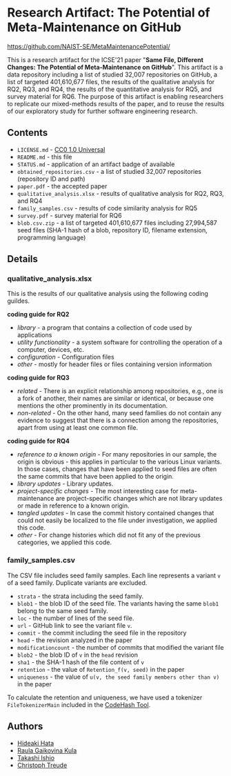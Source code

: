 # Research Artifact: The Potential of Meta-Maintenance on GitHub

https://github.com/NAIST-SE/MetaMaintenancePotential/

This is a research artifact for the ICSE'21 paper "**Same File, Different Changes: The Potential of Meta-Maintenance on GitHub**". This artifact is a data repository including a list of studied 32,007 repositories on GitHub, a list of targeted 401,610,677 files, the results of the qualitative analysis for RQ2, RQ3, and RQ4, the results of the quantitative analysis for RQ5, and survey material for RQ6. The purpose of this artifact is enabling researchers to replicate our mixed-methods results of the paper, and to reuse the results of our exploratory study for further software engineering research.

## Contents
- `LICENSE.md` - [CC0 1.0 Universal](https://creativecommons.org/publicdomain/zero/1.0/)
- `README.md` - this file
- `STATUS.md` - application of an artifact badge of available
- `obtained_repositories.csv` - a list of studied 32,007 repositories (repository ID and path)
- `paper.pdf` - the accepted paper
- `qualitative_analysis.xlsx` - results of qualitative analysis for RQ2, RQ3, and RQ4
- `family_samples.csv` - results of code similarity analysis for RQ5
- `survey.pdf` - survey material for RQ6
- `blob.csv.zip` - a list of targeted 401,610,677 files including 27,994,587 seed files (SHA-1 hash of a blob, repository ID, filename extension, programming language)

## Details

### qualitative_analysis.xlsx

This is the results of our qualitative analysis using the following coding guildes.

**coding guide for RQ2**
- *library* - a program that contains a collection of code used by applications
- *utility functionality* - a system software for controlling the operation of a computer, devices, etc.
- *configuration* - Configuration files
- *other* - mostly for header files or files containing version information

**coding guide for RQ3**
- *related* - There is an explicit relationship among repositories, e.g., one is a fork of another, their names are similar or identical, or because one mentions the other prominently in its documentation.
- *non-related* - On the other hand, many seed families do not contain any evidence to suggest that there is a connection among the repositories, apart from using at least one common file.

**coding guide for RQ4**
- *reference to a known origin* - For many repositories in our sample, the origin is obvious - this applies in particular to the various Linux variants. In those cases, changes that have been applied to seed files are often the same commits that have been applied to the origin.
- *library updates* - Library updates.
- *project-specific changes* - The most interesting case for meta-maintenance are project-specific changes which are not library updates or made in reference to a known origin.
- *tangled updates* - In case the commit history contained changes that could not easily be localized to the file under investigation, we applied this code.
- *other* - For change histories which did not fit any of the previous categories, we applied this code.


### family_samples.csv

The CSV file includes seed family samples.
Each line represents a variant `v` of a seed family.  Duplicate variants are excluded.

 - `strata` - the strata including the seed family.
 - `blob1` - the blob ID of the seed file.  The variants having the same `blob1` belong to the same seed family.
 - `loc` - the number of lines of the seed file.
 - `url` - GitHub link to see the variant file `v`.  
 - `commit` - the commit including the seed file in the repository
 - `head` - the revision analyzed in the paper
 - `modificationcount` - the number of commits that modified the variant file
 - `blob2` -  the blob ID of `v` in the `head` revision
 - `sha1` - the SHA-1 hash of the file content of `v`
 - `retention` - the value of `Retention_f(v, seed)` in the paper
 - `uniqueness` - the value of `u(v, the seed family members other than v)` in the paper

To calculate the retention and uniqueness, we have used a tokenizer `FileTokenizerMain` included in the [CodeHash Tool](https://github.com/NAIST-SE/CodeHash).


## Authors
- [Hideaki Hata](https://hideakihata.github.io/)
- [Raula Gaikovina Kula](https://raux.github.io/)
- [Takashi Ishio](https://takashi-ishio.github.io/index-en.html)
- [Christoph Treude](http://ctreude.ca/)
